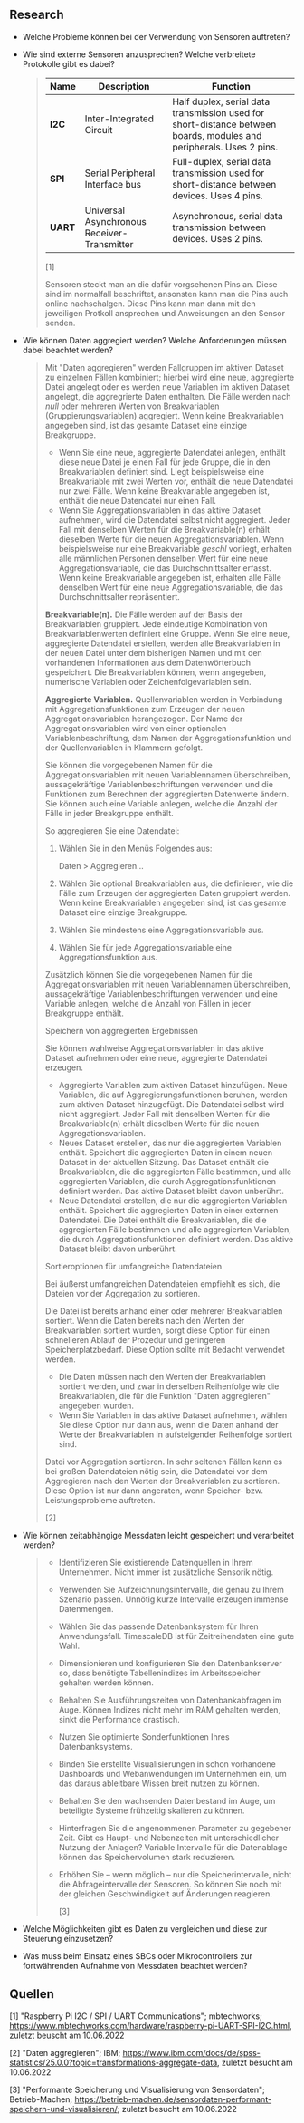 ## Research
- Welche Probleme können bei der Verwendung von Sensoren auftreten?

  > 

- Wie sind externe Sensoren anzusprechen? Welche verbreitete Protokolle gibt es dabei?

  > | Name     | Description                                 | Function                                                     |
  > | -------- | ------------------------------------------- | ------------------------------------------------------------ |
  > | **I2C**  | Inter-Integrated Circuit                    | Half duplex, serial data transmission used for short-distance between boards, modules and peripherals. Uses 2 pins. |
  > | **SPI**  | Serial Peripheral Interface bus             | Full-duplex, serial data transmission used for short-distance between devices. Uses 4 pins. |
  > | **UART** | Universal Asynchronous Receiver-Transmitter | Asynchronous, serial data transmission between devices. Uses 2 pins. |
  >
  > [1]
  >
  > Sensoren steckt man an die dafür vorgsehenen Pins an. Diese sind im normalfall beschriftet, ansonsten kann man die Pins auch online nachschalgen. Diese Pins kann man dann mit den jeweiligen Protkoll ansprechen und Anweisungen an den Sensor senden.

- Wie können Daten aggregiert werden? Welche Anforderungen müssen dabei beachtet werden?

  > Mit "Daten aggregieren" werden  Fallgruppen im aktiven Dataset zu einzelnen Fällen kombiniert; hierbei  wird eine neue, aggregierte Datei angelegt oder es werden neue Variablen im aktiven Dataset angelegt, die aggregrierte Daten enthalten. Die  Fälle werden nach *null* oder mehreren Werten von  Breakvariablen (Gruppierungsvariablen) aggregiert. Wenn keine  Breakvariablen angegeben sind, ist das gesamte Dataset eine einzige  Breakgruppe.
  >
  > -  Wenn  Sie eine neue, aggregierte Datendatei anlegen, enthält diese neue Datei  je einen Fall für jede Gruppe, die in den Breakvariablen definiert sind. Liegt beispielsweise eine Breakvariable mit zwei Werten vor, enthält  die neue Datendatei nur zwei Fälle.  Wenn keine Breakvariable angegeben  ist, enthält die neue Datendatei nur einen Fall. 
  > - Wenn Sie Aggregationsvariablen in das  aktive Dataset aufnehmen, wird die Datendatei selbst nicht aggregiert.  Jeder Fall mit denselben Werten für die Breakvariable(n) erhält  dieselben Werte für die neuen Aggregationsvariablen. Wenn beispielsweise nur eine Breakvariable *geschl* vorliegt, erhalten  alle männlichen Personen denselben Wert für eine neue  Aggregationsvariable, die das Durchschnittsalter erfasst. Wenn keine  Breakvariable angegeben ist, erhalten alle Fälle denselben Wert für eine neue Aggregationsvariable, die das Durchschnittsalter repräsentiert. 
  >
  >  **Breakvariable(n).** Die Fälle  werden auf der Basis der Breakvariablen gruppiert. Jede eindeutige  Kombination von Breakvariablenwerten definiert eine Gruppe. Wenn Sie  eine neue, aggregierte Datendatei erstellen, werden alle Breakvariablen  in der neuen Datei unter dem bisherigen Namen und mit den vorhandenen  Informationen aus dem Datenwörterbuch gespeichert. Die Breakvariablen  können, wenn angegeben, numerische Variablen oder Zeichenfolgevariablen  sein.
  >
  >  **Aggregierte Variablen.**  Quellenvariablen werden in Verbindung mit Aggregationsfunktionen zum  Erzeugen der neuen Aggregationsvariablen herangezogen. Der Name der  Aggregationsvariablen wird von einer optionalen Variablenbeschriftung,  dem Namen der Aggregationsfunktion und der Quellenvariablen in Klammern  gefolgt. 
  >
  > Sie können die vorgegebenen Namen für die  Aggregationsvariablen mit neuen Variablennamen überschreiben,  aussagekräftige Variablenbeschriftungen verwenden und die Funktionen zum Berechnen der aggregierten Datenwerte ändern. Sie können auch eine  Variable anlegen, welche die Anzahl der Fälle in jeder Breakgruppe  enthält.
  >
  >  So aggregieren Sie eine Datendatei:
  >
  > 1. Wählen Sie in den Menüs Folgendes aus:
  >
  >     Daten > Aggregieren... 
  >
  > 2. Wählen Sie optional Breakvariablen aus,  die definieren, wie die Fälle zum Erzeugen der aggregierten Daten  gruppiert werden. Wenn keine Breakvariablen angegeben sind, ist das  gesamte Dataset eine einzige Breakgruppe.
  >
  > 3. Wählen Sie mindestens eine Aggregationsvariable aus.
  >
  > 4. Wählen Sie für jede Aggregationsvariable eine Aggregationsfunktion aus.
  >
  > Zusätzlich können Sie die vorgegebenen Namen für die  Aggregationsvariablen mit neuen Variablennamen überschreiben,  aussagekräftige Variablenbeschriftungen verwenden und eine Variable  anlegen, welche die Anzahl von Fällen in jeder Breakgruppe enthält.
  >
  >   Speichern von aggregierten Ergebnissen 
  >
  > Sie können wahlweise Aggregationsvariablen in das aktive Dataset aufnehmen oder eine neue, aggregierte Datendatei erzeugen.
  >
  > -  Aggregierte Variablen zum aktiven Dataset hinzufügen. Neue Variablen, die auf Aggregierungsfunktionen beruhen, werden zum aktiven  Dataset hinzugefügt. Die Datendatei selbst wird nicht aggregiert. Jeder Fall mit denselben Werten für die Breakvariable(n) erhält  dieselben Werte für die neuen Aggregationsvariablen. 
  > -  Neues Dataset erstellen, das nur die aggregierten Variablen enthält. Speichert die aggregierten Daten in einem neuen Dataset in der aktuellen Sitzung. Das Dataset enthält die Breakvariablen, die die aggregierten Fälle  bestimmen, und alle aggregierten Variablen, die durch  Aggregationsfunktionen definiert werden. Das aktive Dataset bleibt davon unberührt. 
  > -  Neue Datendatei erstellen, die nur die aggregierten Variablen enthält. Speichert die aggregierten Daten in einer externen Datendatei. Die Datei enthält  die Breakvariablen, die die aggregierten Fälle bestimmen und alle  aggregierten Variablen, die durch Aggregationsfunktionen definiert  werden. Das aktive Dataset bleibt davon unberührt. 
  >
  >   Sortieroptionen für umfangreiche Datendateien 
  >
  > Bei äußerst umfangreichen Datendateien empfiehlt es sich, die Dateien vor der Aggregation zu sortieren.
  >
  >  Die Datei ist bereits anhand einer oder mehrerer Breakvariablen sortiert. Wenn die Daten bereits nach den Werten der Breakvariablen sortiert wurden,  sorgt diese Option für einen schnelleren Ablauf der Prozedur und  geringeren Speicherplatzbedarf. Diese Option sollte mit Bedacht  verwendet werden. 
  >
  > - Die  Daten müssen nach den Werten der Breakvariablen sortiert werden, und  zwar in derselben Reihenfolge wie die Breakvariablen, die für die  Funktion "Daten aggregieren" angegeben wurden. 
  > - Wenn Sie Variablen in das aktive Dataset  aufnehmen, wählen Sie diese Option nur dann aus, wenn die Daten anhand  der Werte der Breakvariablen in aufsteigender Reihenfolge sortiert sind.
  >
  >  Datei vor Aggregation sortieren. In sehr seltenen Fällen kann es bei großen Datendateien nötig sein, die  Datendatei vor dem Aggregieren nach den Werten der Breakvariablen zu  sortieren. Diese Option ist nur dann angeraten, wenn Speicher- bzw.  Leistungsprobleme auftreten. 
  >
  > [2]

- Wie können zeitabhängige Messdaten leicht gespeichert und verarbeitet werden?

  > - Identifizieren Sie existierende Datenquellen in Ihrem Unternehmen. Nicht immer ist zusätzliche Sensorik nötig.
  >
  > - Verwenden Sie Aufzeichnungsintervalle, die genau zu Ihrem Szenario  passen. Unnötig kurze Intervalle erzeugen immense Datenmengen.
  >
  > - Wählen Sie das passende Datenbanksystem für Ihren Anwendungsfall. TimescaleDB ist für Zeitreihendaten eine gute Wahl.
  >
  > - Dimensionieren und konfigurieren Sie den Datenbankserver so, dass  benötigte Tabellenindizes im Arbeitsspeicher gehalten werden können.
  >
  > - Behalten Sie Ausführungszeiten von Datenbankabfragen im Auge. Können Indizes nicht mehr im RAM gehalten werden, sinkt die Performance  drastisch.
  >
  > - Nutzen Sie optimierte Sonderfunktionen Ihres Datenbanksystems.
  >
  > - Binden Sie erstellte Visualisierungen in schon vorhandene Dashboards und Webanwendungen im Unternehmen ein, um das daraus ableitbare Wissen  breit nutzen zu können.
  >
  > - Behalten Sie den wachsenden Datenbestand im Auge, um beteiligte Systeme frühzeitig skalieren zu können.
  >
  > - Hinterfragen Sie die angenommenen Parameter zu gegebener Zeit. Gibt  es Haupt- und Nebenzeiten mit unterschiedlicher Nutzung der Anlagen?  Variable Intervalle für die Datenablage können das Speichervolumen stark reduzieren.
  >
  > - Erhöhen Sie – wenn möglich – nur die Speicherintervalle, nicht die  Abfrageintervalle der Sensoren. So können Sie noch mit der gleichen  Geschwindigkeit auf Änderungen reagieren.
  >
  >   [3]

- Welche Möglichkeiten gibt es Daten zu vergleichen und diese zur Steuerung einzusetzen?

  > 

- Was muss beim Einsatz eines SBCs oder Mikrocontrollers zur fortwährenden Aufnahme von Messdaten beachtet werden?

  > 

## Quellen

[1] "Raspberry Pi  I2C  /  SPI  /  UART  Communications"; mbtechworks; https://www.mbtechworks.com/hardware/raspberry-pi-UART-SPI-I2C.html, zuletzt beuscht am 10.06.2022

[2] "Daten aggregieren"; IBM; https://www.ibm.com/docs/de/spss-statistics/25.0.0?topic=transformations-aggregate-data, zuletzt besucht am 10.06.2022

[3] "Performante Speicherung und Visualisierung von Sensordaten"; Betrieb-Machen; https://betrieb-machen.de/sensordaten-performant-speichern-und-visualisieren/; zuletzt besucht am 10.06.2022





